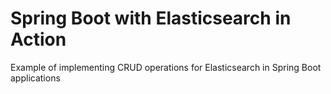 # Spring Boot with Elasticsearch in Action

Example of implementing CRUD operations for Elasticsearch in Spring Boot applications